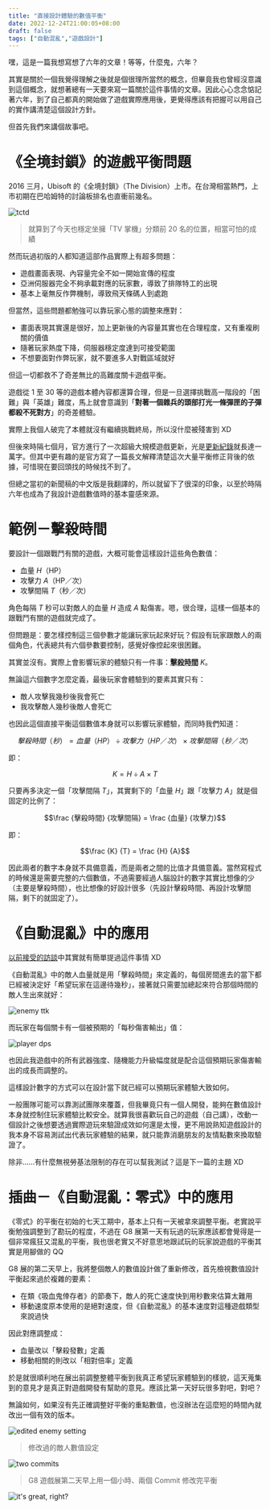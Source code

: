 ```yaml
---
title: "直接設計體驗的數值平衡"
date: 2022-12-24T21:00:05+08:00
draft: false
tags: ["自動混亂","遊戲設計"]
---
```


嘿，這是一篇我想寫想了六年的文章！等等，什麼鬼，六年？

其實是關於一個我覺得理解之後就是個很理所當然的概念，但畢竟我也曾經沒意識到這個概念，就想著總有一天要來寫一篇關於這件事情的文章。因此心心念念惦記著六年，到了自己都真的開始做了遊戲實際應用後，更覺得應該有把握可以用自己的實作講清楚這個設計方針。

但首先我們來講個故事吧。

# 《全境封鎖》的遊戲平衡問題

2016 三月，Ubisoft 的《全境封鎖》（The Division）上市。在台灣相當熱門，上市初期在巴哈姆特的討論板排名也直衝前幾名。

![tctd](/images/posts/autopanic-devlog/0016/1.png)

> 就算到了今天也穩定坐擁「TV 掌機」分類前 20 名的位置，相當可怕的成績

然而玩過初版的人都知道這部作品實際上有超多問題：

- 遊戲畫面表現、內容量完全不如一開始宣傳的程度
- 亞洲伺服器完全不夠承載對應的玩家數，導致了排隊特工的出現
- 基本上毫無反作弊機制，導致飛天條碼人到處跑

但當然，這些問題都勉強可以靠玩家心態的調整來應對：

- 畫面表現其實還是很好，加上更新後的內容量其實也在合理程度，又有重複刷關的價值
- 隨著玩家熱度下降，伺服器穩定度達到可接受範圍
- 不想要面對作弊玩家，就不要進多人對戰區域就好

但這一切都救不了奇差無比的高難度關卡遊戲平衡。

遊戲從 1 至 30 等的遊戲本體內容都還算合理，但是一旦選擇挑戰高一階段的「困難」與「英雄」難度，馬上就會意識到「**對著一個雜兵的頭部打光一條彈匣的子彈都殺不死對方**」的奇差體驗。

實際上我個人破完了本體就沒有繼續挑戰終局，所以沒什麼被殘害到 XD

但後來時隔七個月，官方進行了一次超級大規模遊戲更新，光是[更新紀錄](https://ubisoft-sea.zendesk.com/hc/zh-tw/articles/230613947-The-Division-%E5%85%A8%E5%A2%83%E5%B0%81%E9%8E%96-1-4-%E7%89%88%E6%9B%B4%E6%96%B0%E5%85%A7%E5%AE%B9)就長達一萬字。但其中更有趣的是官方寫了一篇長文解釋清楚這次大量平衡修正背後的依據，可惜現在要回頭找的時候找不到了。

但總之當初的新聞稿的中文版是我翻譯的，所以就留下了很深的印象，以至於時隔六年也成為了我設計遊戲數值時的基本靈感來源。

# 範例－擊殺時間

要設計一個跟戰鬥有關的遊戲，大概可能會這樣設計這些角色數值：

- 血量 *H*（HP）
- 攻擊力 *A*（HP／次）
- 攻擊間隔 *T*（秒／次）

角色每隔 *T* 秒可以對敵人的血量 *H* 造成 *A* 點傷害。嗯，很合理，這樣一個基本的跟戰鬥有關的遊戲就完成了。

但問題是：要怎樣控制這三個參數才能讓玩家玩起來好玩？假設有玩家跟敵人的兩個角色，代表總共有六個參數要控制，感覺好像控起來很困難。

其實並沒有。實際上會影響玩家的體驗只有一件事：<abbr title="Time to Kill">**擊殺時間**</abbr> *K*。

無論這六個數字怎麼定義，最後玩家會體驗到的要素其實只有：

- 敵人攻擊我幾秒後我會死亡
- 我攻擊敵人幾秒後敵人會死亡

也因此這個直接平衡這個數值本身就可以影響玩家體驗，而同時我們知道：

$$擊殺時間（秒）= 血量（HP） ÷ 攻擊力（HP／次）× 攻擊間隔（秒／次）$$

即：

$$K= H \div A \times T$$

只要再多決定一個「攻擊間隔 *T*」，其實剩下的「血量 *H*」跟「攻擊力 *A*」就是個固定的比例了：

$$\frac {擊殺時間} {攻擊間隔} = \frac {血量} {攻擊力}$$

即：

$$\frac {K} {T} = \frac {H} {A}$$

因此兩者的數字本身就不具備意義，而是兩者之間的比值才具備意義。當然寫程式的時候還是需要完整的六個數值，不過需要經過人腦設計的數字其實比想像的少（主要是擊殺時間），也比想像的好設計很多（先設計擊殺時間、再設計攻擊間隔，剩下的就固定了）。

# 《自動混亂》中的應用

[以前接受的訪談](https://gnn.gamer.com.tw/detail.php?sn=239270)中其實就有簡單提過這件事情 XD

《自動混亂》中的敵人血量就是用「擊殺時間」來定義的，每個房間進去的當下都已經被決定好「希望玩家在這邊待幾秒」，接著就只需要加總起來符合那個時間的敵人生出來就好：

![enemy ttk](/images/posts/autopanic-devlog/0016/2.png)


而玩家在每個關卡有一個被預期的「每秒傷害輸出」值：

![player dps](/images/posts/autopanic-devlog/0016/3.png)

也因此我遊戲中的所有武器強度、隨機能力升級幅度就是配合這個預期玩家傷害輸出的成長而調整的。

這樣設計數字的方式可以在設計當下就已經可以預期玩家體驗大致如何。

一般團隊可能可以靠測試團隊來覆蓋，但我畢竟只有一個人開發，能夠在數值設計本身就控制住玩家體驗比較安全。就算我很喜歡玩自己的遊戲（自己講），改動一個設計之後想要透過實際遊玩來驗證成效如何還是太慢，更不用說熟知遊戲設計的我本身不容易測試出代表玩家體驗的結果，就只能靠消磨朋友的友情點數來換取驗證了。

除非......有什麼無視勞基法限制的存在可以幫我測試？這是下一篇的主題 XD

# 插曲－《自動混亂：零式》中的應用

《零式》的平衡在初始的七天工期中，基本上只有一天被拿來調整平衡。老實說平衡勉強調整到了勘玩的程度，不過在 G8 展第一天有玩過的玩家應該都會覺得是一個非常瘋狂又混亂的平衡，我也很老實又不好意思地跟試玩的玩家說遊戲的平衡其實是用腳做的 QQ

G8 展的第二天早上，我將整個敵人的數值設計做了重新修改，首先檢視數值設計平衡起來過於複雜的要素：

- 在類《吸血鬼倖存者》的節奏下，敵人的死亡速度快到用秒數來估算太難用
- 移動速度原本使用的是絕對速度，但《自動混亂》的基本速度對這種遊戲類型來說過快

因此對應調整成：

- 血量改以「擊殺發數」定義
- 移動相關的則改以「相對倍率」定義

於是就很順利地在展出前調整整體平衡到我真正希望玩家體驗到的樣貌，這天蒐集到的意見才是真正對遊戲開發有幫助的意見。應該比第一天好玩很多對吧，對吧？

無論如何，如果沒有先正確調整好平衡的重點數值，也沒辦法在這麼短的時間內就改出一個有效的版本。

![edited enemy setting](/images/posts/autopanic-devlog/0016/4.png)

> 修改過的敵人數值設定

![two commits](/images/posts/autopanic-devlog/0016/5.png)

> G8 遊戲展第二天早上用一個小時、兩個 Commit 修改完平衡

![it's great, right?](/images/posts/autopanic-devlog/0016/6.png)